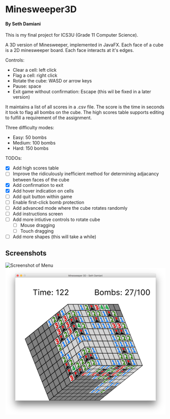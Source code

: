 # Minesweeper3D
#### By Seth Damiani
This is my final project for ICS3U (Grade 11 Computer Science). 

A 3D version of Minesweeper, implemented in JavaFX. Each face of a cube is a 2D minesweeper board. Each face interacts at it's edges.

Controls:
- Clear a cell: left click
- Flag a cell: right click
- Rotate the cube: WASD or arrow keys
- Pause: space
- Exit game without confirmation: Escape (this wil be fixed in a later version)

It maintains a list of all scores in a .csv file. The score is the time in seconds it took to flag all bombs on the cube. The high scores table supports editing to fulfill a requirement of the assignment.

Three difficulty modes:
- Easy: 50 bombs
- Medium: 100 bombs
- Hard: 150 bombs

TODOs:

- [x] Add high scores table
- [ ] Improve the ridiculously inefficient method for determining adjacancy between faces of the cube
- [x] Add confirmation to exit
- [x] Add hover indication on cells
- [ ] Add quit button within game
- [ ] Enable first-click bomb protection
- [ ] Add advanced mode where the cube rotates randomly
- [ ] Add instructions screen
- [ ] Add more intiutive controls to rotate cube
  - [ ] Mouse dragging
  - [ ] Touch dragging
- [ ] Add more shapes (this will take a while)

## Screenshots
![Screenshot of Menu](https://github.com/SethDamiani/Minesweeper3D/blob/master/images/Menu.png "Menu Screen")
![Screenshot of Gameplay](https://github.com/SethDamiani/Minesweeper3D/blob/master/images/Gameplay.png "Gameplay")
